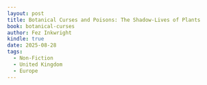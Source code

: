 ```yaml
---
layout: post
title: Botanical Curses and Poisons: The Shadow-Lives of Plants
book: botanical-curses
author: Fez Inkwright
kindle: true
date: 2025-08-28
tags:
  - Non-Fiction
  - United Kingdom
  - Europe
---
```


